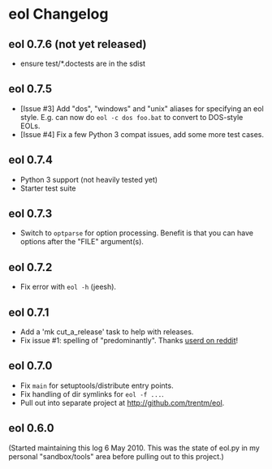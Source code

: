 # eol Changelog

## eol 0.7.6 (not yet released)

- ensure test/*.doctests are in the sdist

## eol 0.7.5

- [Issue #3] Add "dos", "windows" and "unix" aliases for specifying an eol
  style. E.g. can now do `eol -c dos foo.bat` to convert to DOS-style EOLs.
- [Issue #4] Fix a few Python 3 compat issues, add some more test cases.

## eol 0.7.4

- Python 3 support (not heavily tested yet)
- Starter test suite

## eol 0.7.3

- Switch to `optparse` for option processing. Benefit is that you can have
  options after the "FILE" argument(s).

## eol 0.7.2

- Fix error with `eol -h` (jeesh).

## eol 0.7.1

- Add a 'mk cut_a_release' task to help with releases.
- Fix issue #1: spelling of "predominantly". Thanks [userd on
  reddit](http://www.reddit.com/r/Python/comments/c61nu/eolpy_a_tool_for_working_with_text_file_endofline/)!

## eol 0.7.0

- Fix `main` for setuptools/distribute entry points.
- Fix handling of dir symlinks for `eol -f ...`.
- Pull out into separate project at <http://github.com/trentm/eol>.

## eol 0.6.0

(Started maintaining this log 6 May 2010. This was the state of eol.py
in my personal "sandbox/tools" area before pulling out to this project.)
